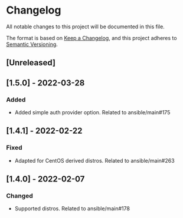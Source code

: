# Changelog
All notable changes to this project will be documented in this file.

The format is based on [Keep a Changelog](https://keepachangelog.com/en/1.0.0/),
and this project adheres to [Semantic Versioning](https://semver.org/spec/v2.0.0.html).

## [Unreleased]

## [1.5.0] - 2022-03-28
### Added
- Added simple auth provider option. Related to ansible/main#175

## [1.4.1] - 2022-02-22
### Fixed
- Adapted for CentOS derived distros. Related to ansible/main#263

## [1.4.0] - 2022-02-07
### Changed
- Supported distros. Related to ansible/main#178
